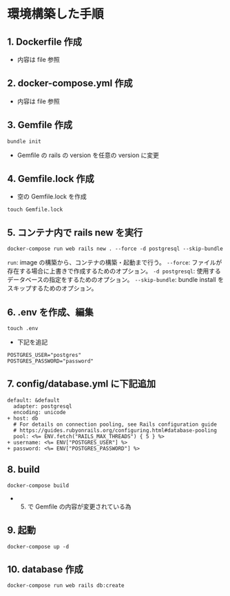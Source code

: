 # 環境構築した手順

## 1. Dockerfile 作成

- 内容は file 参照

## 2. docker-compose.yml 作成

- 内容は file 参照

## 3. Gemfile 作成

```
bundle init
```

- Gemfile の rails の version を任意の version に変更

## 4. Gemfile.lock 作成

- 空の Gemfile.lock を作成

```
touch Gemfile.lock
```

## 5. コンテナ内で rails new を実行

```
docker-compose run web rails new . --force -d postgresql --skip-bundle
```

`run`: image の構築から、コンテナの構築・起動まで行う。
`--force`: ファイルが存在する場合に上書きで作成するためのオプション。
`-d postgresql`: 使用するデータベースの指定をするためのオプション。
`--skip-bundle`: bundle install をスキップするためのオプション。

## 6. .env を作成、編集

```
touch .env
```

- 下記を追記

```
POSTGRES_USER="postgres"
POSTGRES_PASSWORD="password"
```

## 7. config/database.yml に下記追加

```
default: &default
  adapter: postgresql
  encoding: unicode
+ host: db
  # For details on connection pooling, see Rails configuration guide
  # https://guides.rubyonrails.org/configuring.html#database-pooling
  pool: <%= ENV.fetch("RAILS_MAX_THREADS") { 5 } %>
+ username: <%= ENV["POSTGRES_USER"] %>
+ password: <%= ENV["POSTGRES_PASSWORD"] %>
```

## 8. build

```
docker-compose build
```

- 5. で Gemfile の内容が変更されている為

## 9. 起動

```
docker-compose up -d
```

## 10. database 作成

```
docker-compose run web rails db:create
```
